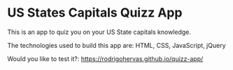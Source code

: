 # US States Capitals Quizz App

This is an app to quiz you on your US State capitals knowledge. 

The technologies used to build this app are: HTML, CSS, JavaScript, jQuery

Would you like to test it?: https://rodrigohervas.github.io/quizz-app/
